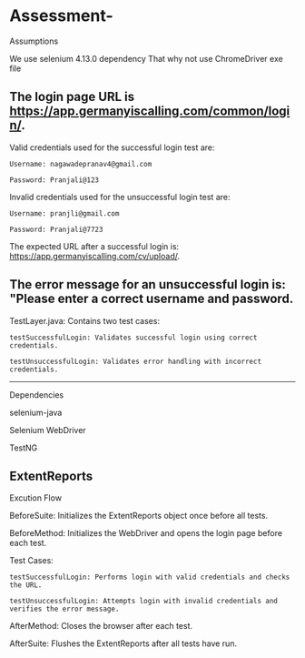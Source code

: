 # Assessment-
Assumptions

We use selenium 4.13.0 dependency That why not use ChromeDriver exe file 

The login page URL is https://app.germanyiscalling.com/common/login/.
-------------------------------------------------------------------
Valid credentials used for the successful login test are:

	Username: nagawadepranav4@gmail.com
 
	Password: Pranjali@123

Invalid credentials used for the unsuccessful login test are:

	Username: pranjli@gmail.com
 
	Password: Pranjali@7723

The expected URL after a successful login is: https://app.germanyiscalling.com/cv/upload/.

The error message for an unsuccessful login is: "Please enter a correct username and password. 
------------------------------------------------------------------------------------------------------
TestLayer.java: Contains two test cases:

	testSuccessfulLogin: Validates successful login using correct credentials.
 
	testUnsuccessfulLogin: Validates error handling with incorrect credentials.

-------------------------------------------------------------------------------------
Dependencies

selenium-java

Selenium WebDriver

TestNG 

ExtentReports 
----------------------------------------------------------------------------------------
Excution Flow

BeforeSuite: Initializes the ExtentReports object once before all tests.

BeforeMethod: Initializes the WebDriver and opens the login page before each test.

Test Cases:

	testSuccessfulLogin: Performs login with valid credentials and checks the URL.
 
	testUnsuccessfulLogin: Attempts login with invalid credentials and verifies the error message.

AfterMethod: Closes the browser after each test.

AfterSuite: Flushes the ExtentReports after all tests have run.
